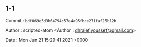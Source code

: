 ## 1-1 

 Commit : `bdf069e5d3b64794c57e4a95fbce271faf25b12b`

 Author : scripted-atom <Author : dhraief.youssef@gmail.com> 

 Date 	: Mon Jun 21 15:29:41 2021 +0000 

